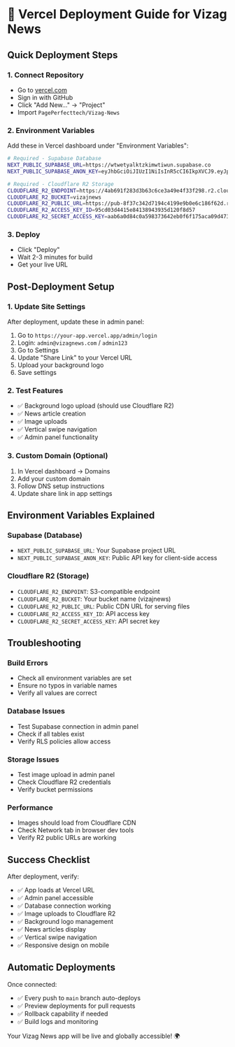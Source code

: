 # 🚀 Vercel Deployment Guide for Vizag News

## Quick Deployment Steps

### 1. Connect Repository
- Go to [vercel.com](https://vercel.com)
- Sign in with GitHub
- Click "Add New..." → "Project"
- Import `PagePerfecttech/Vizag-News`

### 2. Environment Variables
Add these in Vercel dashboard under "Environment Variables":

```bash
# Required - Supabase Database
NEXT_PUBLIC_SUPABASE_URL=https://wtwetyalktzkimwtiwun.supabase.co
NEXT_PUBLIC_SUPABASE_ANON_KEY=eyJhbGciOiJIUzI1NiIsInR5cCI6IkpXVCJ9.eyJpc3MiOiJzdXBhYmFzZSIsInJlZiI6Ind0d2V0eWFsa3R6a2ltd3Rpd3VuIiwicm9sZSI6ImFub24iLCJpYXQiOjE3NDk3MTgxNTksImV4cCI6MjA2NTI5NDE1OX0.44EU7VKJPO7W7Xpvf-X6zp58O0KuBYZ0seRTfLextR0

# Required - Cloudflare R2 Storage
CLOUDFLARE_R2_ENDPOINT=https://4ab691f283d3b63c6ce3a49e4f33f298.r2.cloudflarestorage.com
CLOUDFLARE_R2_BUCKET=vizajnews
CLOUDFLARE_R2_PUBLIC_URL=https://pub-8f37c342d7194c4199e9b0e6c186f62d.r2.dev
CLOUDFLARE_R2_ACCESS_KEY_ID=95cd03d4415e84138943935d120f8d57
CLOUDFLARE_R2_SECRET_ACCESS_KEY=aab6a0d84c0a598373642eb0f6f175aca09d47317b11e62a582c9a78f2636c43
```

### 3. Deploy
- Click "Deploy"
- Wait 2-3 minutes for build
- Get your live URL

## Post-Deployment Setup

### 1. Update Site Settings
After deployment, update these in admin panel:

1. Go to `https://your-app.vercel.app/admin/login`
2. Login: `admin@vizagnews.com` / `admin123`
3. Go to Settings
4. Update "Share Link" to your Vercel URL
5. Upload your background logo
6. Save settings

### 2. Test Features
- ✅ Background logo upload (should use Cloudflare R2)
- ✅ News article creation
- ✅ Image uploads
- ✅ Vertical swipe navigation
- ✅ Admin panel functionality

### 3. Custom Domain (Optional)
1. In Vercel dashboard → Domains
2. Add your custom domain
3. Follow DNS setup instructions
4. Update share link in app settings

## Environment Variables Explained

### Supabase (Database)
- `NEXT_PUBLIC_SUPABASE_URL`: Your Supabase project URL
- `NEXT_PUBLIC_SUPABASE_ANON_KEY`: Public API key for client-side access

### Cloudflare R2 (Storage)
- `CLOUDFLARE_R2_ENDPOINT`: S3-compatible endpoint
- `CLOUDFLARE_R2_BUCKET`: Your bucket name (vizajnews)
- `CLOUDFLARE_R2_PUBLIC_URL`: Public CDN URL for serving files
- `CLOUDFLARE_R2_ACCESS_KEY_ID`: API access key
- `CLOUDFLARE_R2_SECRET_ACCESS_KEY`: API secret key

## Troubleshooting

### Build Errors
- Check all environment variables are set
- Ensure no typos in variable names
- Verify all values are correct

### Database Issues
- Test Supabase connection in admin panel
- Check if all tables exist
- Verify RLS policies allow access

### Storage Issues
- Test image upload in admin panel
- Check Cloudflare R2 credentials
- Verify bucket permissions

### Performance
- Images should load from Cloudflare CDN
- Check Network tab in browser dev tools
- Verify R2 public URLs are working

## Success Checklist

After deployment, verify:
- ✅ App loads at Vercel URL
- ✅ Admin panel accessible
- ✅ Database connection working
- ✅ Image uploads to Cloudflare R2
- ✅ Background logo management
- ✅ News articles display
- ✅ Vertical swipe navigation
- ✅ Responsive design on mobile

## Automatic Deployments

Once connected:
- ✅ Every push to `main` branch auto-deploys
- ✅ Preview deployments for pull requests
- ✅ Rollback capability if needed
- ✅ Build logs and monitoring

Your Vizag News app will be live and globally accessible! 🌍
